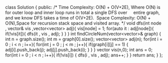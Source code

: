 class Solution {
public:
/*
Time Complexity: O(N) + O(V+2E), Where O(N) is for outer loop and inner loop runs in total a single DFS over      entire graph, and we know DFS takes a time of O(V+2E).
​
Space Complexity: O(N) + O(N),Space for recursion stack space and visited array.
*/
void dfs(int node , vector<int>& vis ,vector<vector<int>> adj){
vis[node] = 1;
for(auto it : adj[node]){
if(!vis[it]){
dfs(it , vis , adj);
}
}
}
int findCircleNum(vector<vector<int>>& graph) {
int n =  graph.size();
int m = graph[0].size();
vector<vector<int>> adj(n);
for(int i = 0 ; i < n ; i++){
for(int j = 0 ; j < m ; j++){
if(graph[i][j] == 1) {
adj[i].push_back(j);
adj[j].push_back(i);
}
}
}
vector<int> vis(n,0);
int ans = 0;
for(int i = 0 ; i < n ; i++){
if(!vis[i]) {
dfs(i , vis , adj);
ans++;
}
}
return ans;
}
};